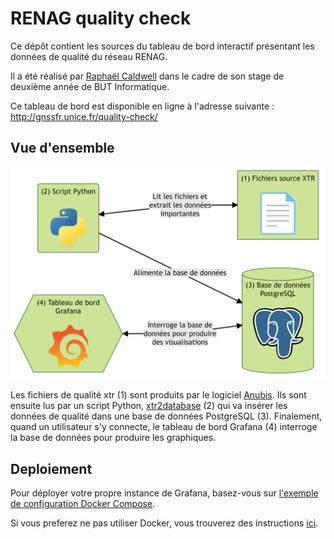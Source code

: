 # RENAG quality check

Ce dépôt contient les sources du tableau de bord interactif présentant les données de qualité du réseau RENAG.

Il a été réalisé par [Raphaël Caldwell](raphael.caldwell@etu.univ-cotedazur.fr) dans le cadre de son stage de deuxième année de BUT Informatique.

Ce tableau de bord est disponible en ligne à l'adresse suivante : http://gnssfr.unice.fr/quality-check/

## Vue d'ensemble

![Vue d'ensemble](docs/img/vue_d_ensemble.png)

Les fichiers de qualité xtr (1) sont produits par le logiciel [Anubis](https://gnutsoftware.com/software/anubis). Ils sont ensuite lus par un script Python, [xtr2database](xtr2database/) (2) qui va insérer les données de qualité dans une base de données PostgreSQL (3). Finalement, quand un utilisateur s'y connecte, le tableau de bord Grafana (4) interroge la base de données pour produire les graphiques.

## Deploiement

Pour déployer votre propre instance de Grafana, basez-vous sur [l'exemple de configuration Docker Compose](docker/).

Si vous preferez ne pas utiliser Docker, vous trouverez des instructions [ici](docs/README.md).
